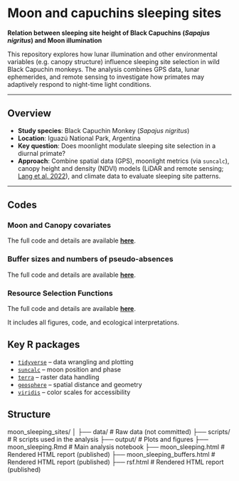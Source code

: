 # Moon and capuchins sleeping sites

**Relation between sleeping site height of Black Capuchins (_Sapajus nigritus_) and Moon illumination**

This repository explores how lunar illumination and other environmental variables (e.g. canopy structure) influence sleeping site selection in wild Black Capuchin monkeys. The analysis combines GPS data, lunar ephemerides, and remote sensing to investigate how primates may adaptively respond to night-time light conditions.

---

## Overview

- **Study species**: Black Capuchin Monkey (_Sapajus nigritus_)
- **Location**: Iguazú National Park, Argentina
- **Key question**: Does moonlight modulate sleeping site selection in a diurnal primate?
- **Approach**: Combine spatial data (GPS), moonlight metrics (via `suncalc`), canopy height and density (NDVI) models (LiDAR and remote sensing; [Lang et al. 2022](https://www.nature.com/articles/s41559-023-02206-6)), and climate data to evaluate sleeping site patterns.

---

## Codes

### Moon and Canopy covariates
The full code and details are available **[here](https://valentinzarate.github.io/moon_sleeping_sites/moon_sleeping.html)**.

### Buffer sizes and numbers of pseudo-absences
The full code and details are available **[here](https://valentinzarate.github.io/moon_sleeping_sites/moon_buffer_alternatives.html)**.

### Resource Selection Functions
The full code and details are available **[here](https://valentinzarate.github.io/moon_sleeping_sites/rsf_moon.html)**.

It includes all figures, code, and ecological interpretations.

## Key R packages

- [`tidyverse`](https://www.tidyverse.org/) – data wrangling and plotting  
- [`suncalc`](https://cran.r-project.org/web/packages/suncalc/) – moon position and phase  
- [`terra`](https://rspatial.org/terra/) – raster data handling  
- [`geosphere`](https://cran.r-project.org/web/packages/geosphere/) – spatial distance and geometry  
- [`viridis`](https://cran.r-project.org/web/packages/viridis/) – color scales for accessibility  

## Structure
moon_sleeping_sites/
│
├── data/ # Raw data (not committed)
├── scripts/ # R scripts used in the analysis
├── output/ # Plots and figures
├── moon_sleeping.Rmd # Main analysis notebook
├── moon_sleeping.html # Rendered HTML report (published)
├── moon_sleeping_buffers.html # Rendered HTML report (published)
├── rsf.html # Rendered HTML report (published)
